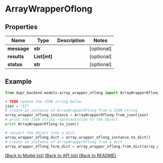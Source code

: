 # ArrayWrapperOflong


## Properties
Name | Type | Description | Notes
------------ | ------------- | ------------- | -------------
**message** | **str** |  | [optional] 
**results** | **List[int]** |  | [optional] 
**status** | **str** |  | [optional] 

## Example

```python
from dupr_backend.models.array_wrapper_oflong import ArrayWrapperOflong

# TODO update the JSON string below
json = "{}"
# create an instance of ArrayWrapperOflong from a JSON string
array_wrapper_oflong_instance = ArrayWrapperOflong.from_json(json)
# print the JSON string representation of the object
print ArrayWrapperOflong.to_json()

# convert the object into a dict
array_wrapper_oflong_dict = array_wrapper_oflong_instance.to_dict()
# create an instance of ArrayWrapperOflong from a dict
array_wrapper_oflong_form_dict = array_wrapper_oflong.from_dict(array_wrapper_oflong_dict)
```
[[Back to Model list]](../README.md#documentation-for-models) [[Back to API list]](../README.md#documentation-for-api-endpoints) [[Back to README]](../README.md)


